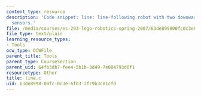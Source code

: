 ```yaml
---
content_type: resource
description: 'Code snippet: line: line-following robot with two downward-facing reflectance
  sensors.'
file: /media/courses/es-293-lego-robotics-spring-2007/63de899800fc0c3e6fb32fc9b3ce1cfd_line.c
file_type: text/plain
learning_resource_types:
- Tools
ocw_type: OCWFile
parent_title: Tools
parent_type: CourseSection
parent_uid: 64fb3db7-fee4-5b1b-3d49-7e084793d0f1
resourcetype: Other
title: line.c
uid: 63de8998-00fc-0c3e-6fb3-2fc9b3ce1cfd
---
```

